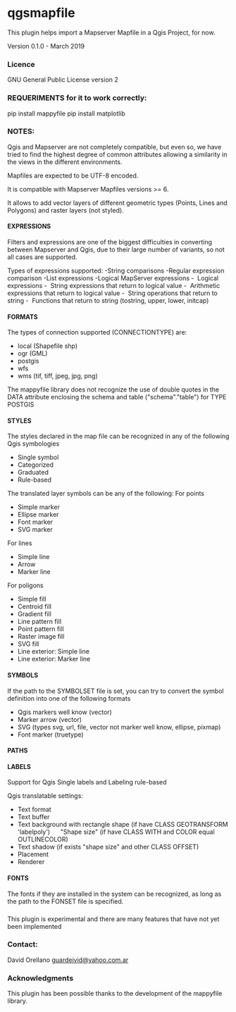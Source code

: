 # qgsmapfile

This plugin helps import a Mapserver Mapfile in a Qgis Project, for now.

Version 0.1.0 - March 2019

### Licence

GNU General Public License version 2


### REQUERIMENTS for it to work correctly:

pip install mappyfile
pip install matplotlib


### NOTES:

Qgis and Mapserver are not completely compatible, but even so, we have tried to find the highest degree of common attributes allowing a similarity in the views in the different environments.

Mapfiles are expected to be UTF-8 encoded.

It is compatible with Mapserver Mapfiles versions >= 6.

It allows to add vector layers of different geometric types (Points, Lines and Polygons) and raster layers (not styled).


#### EXPRESSIONS

Filters and expressions are one of the biggest difficulties in converting between Mapserver and Qgis, due to their large number of variants, so not all cases are supported.

Types of expressions supported:
-String comparisons
-Regular expression comparison
-List expressions
-Logical MapServer expressions
-  Logical expressions
-  String expressions that return to logical value
-  Arithmetic expressions that return to logical value
-  String operations that return to string
-  Functions that return to string (tostring, upper, lower, initcap)


#### FORMATS

The types of connection supported (CONNECTIONTYPE) are:
- local (Shapefile shp)
- ogr (GML)
- postgis
- wfs
- wms (tif, tiff, jpeg, jpg, png)

The mappyfile library does not recognize the use of double quotes in the DATA attribute enclosing the schema and table ("schema"."table") for TYPE POSTGIS


#### STYLES

The styles declared in the map file can be recognized in any of the following Qgis symbologies
- Single symbol
- Categorized
- Graduated
- Rule-based

The translated layer symbols can be any of the following:
For points
- Simple marker
- Ellipse marker
- Font marker
- SVG marker

For lines
- Simple line
- Arrow
- Marker line

For poligons
- Simple fill
- Centroid fill
- Gradient fill
- Line pattern fill
- Point pattern fill
- Raster image fill
- SVG fill
- Line exterior: Simple line
- Line exterior: Marker line


#### SYMBOLS

If the path to the SYMBOLSET file is set, you can try to convert the symbol definition into one of the following formats
- Qgis markers well know (vector)
- Marker arrow (vector)
- SVG (types svg, url, file, vector not marker well know, ellipse, pixmap)
- Font marker (truetype)


#### PATHS


#### LABELS

Support for Qgis Single labels and Labeling rule-based

Qgis translatable settings:
- Text format
- Text buffer
- Text background with rectangle shape (if have CLASS GEOTRANSFORM 'labelpoly')
     "Shape size" (if have CLASS WITH and COLOR equal OUTLINECOLOR)
- Text shadow (if exists "shape size" and other CLASS OFFSET)
- Placement
- Renderer

#### FONTS

The fonts if they are installed in the system can be recognized, as long as the path to the FONSET file is specified.



###
This plugin is experimental and there are many features that have not yet been implemented


### Contact:

David Orellano guardeivid@yahoo.com.ar


### Acknowledgments

This plugin has been possible thanks to the development of the mappyfile library.
